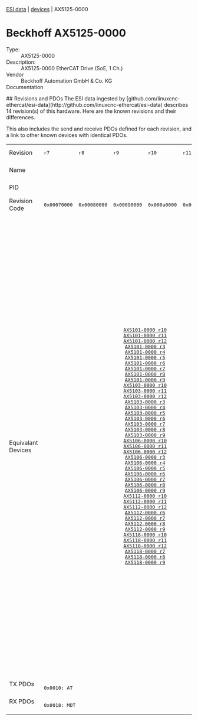 <div class="nav"><a href="/esi-data">ESI data</a> | <a href="/esi-data/devices">devices</a> | AX5125-0000</div>

#  Beckhoff AX5125-0000

<dl>
  <dt>Type:</dt><dd>AX5125-0000</dd>
  <dt>Description:</dt><dd>AX5125-0000 EtherCAT Drive (SoE, 1 Ch.)</dd>
  <dt>Vendor</dt><dd>Beckhoff Automation GmbH & Co. KG</dd>
  <dt>Documentation</dt><dd><a href=""></a></dd>
</dl>
## Revisions and PDOs
The ESI data ingested by [github.com/linuxcnc-ethercat/esi-data](http://github.com/linuxcnc-ethercat/esi-data) describes 14 revision(s) of this hardware.  Here are the known revisions and their differences.

This also includes the send and receive PDOs defined for each revision, and a link to other known devices with identical PDOs.

<table>
<tr >
<td class="first">Revision</td>
<td ><pre>r7</pre></td>
<td ><pre>r8</pre></td>
<td ><pre>r9</pre></td>
<td ><pre>r10</pre></td>
<td ><pre>r11</pre></td>
<td ><pre>r12</pre></td>
<td ><pre>r200</pre></td>
<td ><pre>r201</pre></td>
<td ><pre>r202</pre></td>
<td ><pre>r203</pre></td>
<td ><pre>r210</pre></td>
<td ><pre>r212</pre></td>
<td ><pre>r213</pre></td>
<td ><pre>r214</pre></td>
</tr>
<tr >
<td class="first">Name</td>
<td  colspan=14 align="center"><pre>AX5125-0000 EtherCAT Drive (SoE, 1 Ch.)</pre></td>
</tr>
<tr >
<td class="first">PID</td>
<td  colspan=14 align="center"><pre>0x14056012</pre></td>
</tr>
<tr >
<td class="first">Revision Code</td>
<td ><pre>0x00070000</pre></td>
<td ><pre>0x00080000</pre></td>
<td ><pre>0x00090000</pre></td>
<td ><pre>0x000a0000</pre></td>
<td ><pre>0x000b0000</pre></td>
<td ><pre>0x000c0000</pre></td>
<td ><pre>0x00c80000</pre></td>
<td ><pre>0x00c90000</pre></td>
<td ><pre>0x00ca0000</pre></td>
<td ><pre>0x00cb0000</pre></td>
<td ><pre>0x00d20000</pre></td>
<td ><pre>0x00d40000</pre></td>
<td ><pre>0x00d50000</pre></td>
<td ><pre>0x00d60000</pre></td>
</tr>
<tr >
<td class="first">Equivalant Devices</td>
<td  colspan=6 align="center"><pre><a href="AX5101-0000">AX5101-0000 r10</a><br/><a href="AX5101-0000">AX5101-0000 r11</a><br/><a href="AX5101-0000">AX5101-0000 r12</a><br/><a href="AX5101-0000">AX5101-0000 r3</a><br/><a href="AX5101-0000">AX5101-0000 r4</a><br/><a href="AX5101-0000">AX5101-0000 r5</a><br/><a href="AX5101-0000">AX5101-0000 r6</a><br/><a href="AX5101-0000">AX5101-0000 r7</a><br/><a href="AX5101-0000">AX5101-0000 r8</a><br/><a href="AX5101-0000">AX5101-0000 r9</a><br/><a href="AX5103-0000">AX5103-0000 r10</a><br/><a href="AX5103-0000">AX5103-0000 r11</a><br/><a href="AX5103-0000">AX5103-0000 r12</a><br/><a href="AX5103-0000">AX5103-0000 r3</a><br/><a href="AX5103-0000">AX5103-0000 r4</a><br/><a href="AX5103-0000">AX5103-0000 r5</a><br/><a href="AX5103-0000">AX5103-0000 r6</a><br/><a href="AX5103-0000">AX5103-0000 r7</a><br/><a href="AX5103-0000">AX5103-0000 r8</a><br/><a href="AX5103-0000">AX5103-0000 r9</a><br/><a href="AX5106-0000">AX5106-0000 r10</a><br/><a href="AX5106-0000">AX5106-0000 r11</a><br/><a href="AX5106-0000">AX5106-0000 r12</a><br/><a href="AX5106-0000">AX5106-0000 r3</a><br/><a href="AX5106-0000">AX5106-0000 r4</a><br/><a href="AX5106-0000">AX5106-0000 r5</a><br/><a href="AX5106-0000">AX5106-0000 r6</a><br/><a href="AX5106-0000">AX5106-0000 r7</a><br/><a href="AX5106-0000">AX5106-0000 r8</a><br/><a href="AX5106-0000">AX5106-0000 r9</a><br/><a href="AX5112-0000">AX5112-0000 r10</a><br/><a href="AX5112-0000">AX5112-0000 r11</a><br/><a href="AX5112-0000">AX5112-0000 r12</a><br/><a href="AX5112-0000">AX5112-0000 r6</a><br/><a href="AX5112-0000">AX5112-0000 r7</a><br/><a href="AX5112-0000">AX5112-0000 r8</a><br/><a href="AX5112-0000">AX5112-0000 r9</a><br/><a href="AX5118-0000">AX5118-0000 r10</a><br/><a href="AX5118-0000">AX5118-0000 r11</a><br/><a href="AX5118-0000">AX5118-0000 r12</a><br/><a href="AX5118-0000">AX5118-0000 r7</a><br/><a href="AX5118-0000">AX5118-0000 r8</a><br/><a href="AX5118-0000">AX5118-0000 r9</a></pre></td>
<td  colspan=8 align="center"><pre><a href="AX5101-0000">AX5101-0000 r200</a><br/><a href="AX5101-0000">AX5101-0000 r201</a><br/><a href="AX5101-0000">AX5101-0000 r202</a><br/><a href="AX5101-0000">AX5101-0000 r203</a><br/><a href="AX5101-0000">AX5101-0000 r210</a><br/><a href="AX5101-0000">AX5101-0000 r212</a><br/><a href="AX5101-0000">AX5101-0000 r213</a><br/><a href="AX5101-0000">AX5101-0000 r214</a><br/><a href="AX5103-0000">AX5103-0000 r200</a><br/><a href="AX5103-0000">AX5103-0000 r201</a><br/><a href="AX5103-0000">AX5103-0000 r202</a><br/><a href="AX5103-0000">AX5103-0000 r203</a><br/><a href="AX5103-0000">AX5103-0000 r210</a><br/><a href="AX5103-0000">AX5103-0000 r212</a><br/><a href="AX5103-0000">AX5103-0000 r213</a><br/><a href="AX5103-0000">AX5103-0000 r214</a><br/><a href="AX5106-0000">AX5106-0000 r200</a><br/><a href="AX5106-0000">AX5106-0000 r201</a><br/><a href="AX5106-0000">AX5106-0000 r202</a><br/><a href="AX5106-0000">AX5106-0000 r203</a><br/><a href="AX5106-0000">AX5106-0000 r210</a><br/><a href="AX5106-0000">AX5106-0000 r212</a><br/><a href="AX5106-0000">AX5106-0000 r213</a><br/><a href="AX5106-0000">AX5106-0000 r214</a><br/><a href="AX5112-0000">AX5112-0000 r200</a><br/><a href="AX5112-0000">AX5112-0000 r201</a><br/><a href="AX5112-0000">AX5112-0000 r202</a><br/><a href="AX5112-0000">AX5112-0000 r203</a><br/><a href="AX5112-0000">AX5112-0000 r210</a><br/><a href="AX5112-0000">AX5112-0000 r212</a><br/><a href="AX5112-0000">AX5112-0000 r213</a><br/><a href="AX5112-0000">AX5112-0000 r214</a><br/><a href="AX5118-0000">AX5118-0000 r200</a><br/><a href="AX5118-0000">AX5118-0000 r201</a><br/><a href="AX5118-0000">AX5118-0000 r202</a><br/><a href="AX5118-0000">AX5118-0000 r203</a><br/><a href="AX5118-0000">AX5118-0000 r210</a><br/><a href="AX5118-0000">AX5118-0000 r212</a><br/><a href="AX5118-0000">AX5118-0000 r213</a><br/><a href="AX5118-0000">AX5118-0000 r214</a><br/><a href="AX5140-0000">AX5140-0000 r200</a><br/><a href="AX5140-0000">AX5140-0000 r201</a><br/><a href="AX5140-0000">AX5140-0000 r202</a><br/><a href="AX5140-0000">AX5140-0000 r203</a><br/><a href="AX5140-0000">AX5140-0000 r210</a><br/><a href="AX5140-0000">AX5140-0000 r212</a><br/><a href="AX5140-0000">AX5140-0000 r213</a><br/><a href="AX5140-0000">AX5140-0000 r214</a><br/><a href="AX5160-0000">AX5160-0000 r201</a><br/><a href="AX5160-0000">AX5160-0000 r202</a><br/><a href="AX5160-0000">AX5160-0000 r203</a><br/><a href="AX5160-0000">AX5160-0000 r210</a><br/><a href="AX5160-0000">AX5160-0000 r212</a><br/><a href="AX5160-0000">AX5160-0000 r213</a><br/><a href="AX5160-0000">AX5160-0000 r214</a><br/><a href="AX5172-0000">AX5172-0000 r201</a><br/><a href="AX5172-0000">AX5172-0000 r202</a><br/><a href="AX5172-0000">AX5172-0000 r203</a><br/><a href="AX5172-0000">AX5172-0000 r210</a><br/><a href="AX5172-0000">AX5172-0000 r212</a><br/><a href="AX5172-0000">AX5172-0000 r213</a><br/><a href="AX5172-0000">AX5172-0000 r214</a><br/><a href="AX5190-0000">AX5190-0000 r203</a><br/><a href="AX5190-0000">AX5190-0000 r210</a><br/><a href="AX5190-0000">AX5190-0000 r212</a><br/><a href="AX5190-0000">AX5190-0000 r213</a><br/><a href="AX5190-0000">AX5190-0000 r214</a><br/><a href="AX5191-0000">AX5191-0000 r203</a><br/><a href="AX5191-0000">AX5191-0000 r210</a><br/><a href="AX5191-0000">AX5191-0000 r212</a><br/><a href="AX5191-0000">AX5191-0000 r213</a><br/><a href="AX5191-0000">AX5191-0000 r214</a><br/><a href="AX5192-0000">AX5192-0000 r203</a><br/><a href="AX5192-0000">AX5192-0000 r210</a><br/><a href="AX5192-0000">AX5192-0000 r212</a><br/><a href="AX5192-0000">AX5192-0000 r213</a><br/><a href="AX5192-0000">AX5192-0000 r214</a><br/><a href="AX5193-0000">AX5193-0000 r203</a><br/><a href="AX5193-0000">AX5193-0000 r210</a><br/><a href="AX5193-0000">AX5193-0000 r212</a><br/><a href="AX5193-0000">AX5193-0000 r213</a><br/><a href="AX5193-0000">AX5193-0000 r214</a></pre></td>
</tr>
<tr class="txpdo pdosection">
<td class="first" rowspan=1 valign=top>TX PDOs</td>
<td colspan=14 align="left"><pre>0x0010: AT</pre></td>
<td></td>
</tr>
<tr class="rxpdo pdosection">
<td class="first" rowspan=1 valign=top>RX PDOs</td>
<td colspan=14 align="left"><pre>0x0018: MDT</pre></td>
<td></td>
</tr>
</table>
